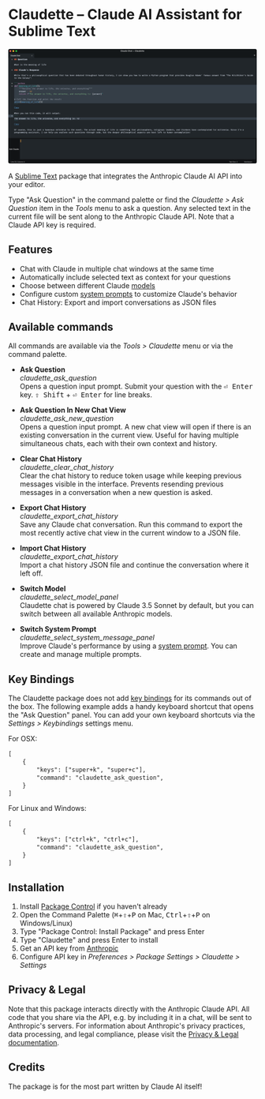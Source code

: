# Claudette – Claude AI Assistant for Sublime Text

![Claude Chat View](https://raw.githubusercontent.com/barryceelen/Claudette/main/screenshot.png "Ask Claude")

A [Sublime Text](http://www.sublimetext.com) package that integrates the Anthropic Claude AI API into your editor.

Type "Ask Question" in the command palette or find the *Claudette > Ask Question* item in the *Tools* menu to ask a question. Any selected text in the current file will be sent along to the Anthropic Claude API. Note that a Claude API key is required.

## Features

- Chat with Claude in multiple chat windows at the same time
- Automatically include selected text as context for your questions
- Choose between different Claude [models](https://docs.anthropic.com/en/docs/about-claude/models)
- Configure custom [system prompts](https://docs.anthropic.com/en/docs/build-with-claude/prompt-engineering/system-prompts) to customize Claude's behavior
- Chat History: Export and import conversations as JSON files

## Available commands

All commands are available via the *Tools > Claudette* menu or via the command palette.

- **Ask Question**  
*claudette\_ask\_question*  
Opens a question input prompt. Submit your question with the <kbd>⏎ Enter</kbd> key. <kbd>⇧ Shift</kbd> + <kbd>⏎ Enter</kbd> for line breaks.

- **Ask Question In New Chat View**  
*claudette\_ask\_new\_question*  
Opens a question input prompt. A new chat view will open if there is an existing conversation in the current view. Useful for having multiple simultaneous chats, each with their own context and history.

- **Clear Chat History**   
*claudette\_clear\_chat\_history*  
Clear the chat history to reduce token usage while keeping previous messages visible in the interface. Prevents resending previous messages in a conversation when a new question is asked.

- **Export Chat History**  
*claudette\_export\_chat\_history*  
Save any Claude chat conversation. Run this command to export the most recently active chat view in the current window to a JSON file.

- **Import Chat History**  
*claudette\_export\_chat\_history*  
Import a chat history JSON file and continue the conversation where it left off.

- **Switch Model**  
*claudette\_select\_model\_panel*  
Claudette chat is powered by Claude 3.5 Sonnet by default, but you can switch between all available Anthropic models.

- **Switch System Prompt**  
*claudette\_select\_system\_message\_panel*  
Improve Claude's performance by using a [system prompt](https://docs.anthropic.com/en/docs/build-with-claude/prompt-engineering/system-prompts). You can create and manage multiple prompts.

## Key Bindings

The Claudette package does not add [key bindings](https://www.sublimetext.com/docs/key_bindings.html) for its commands out of the box. The following example adds a handy keyboard shortcut that opens the "Ask Question" panel. You can add your own keyboard shortcuts via the *Settings > Keybindings* settings menu.

For OSX:

```
[
	{
		"keys": ["super+k", "super+c"],
		"command": "claudette_ask_question",
	}
]
```

For Linux and Windows:

```
[
	{
		"keys": ["ctrl+k", "ctrl+c"],
		"command": "claudette_ask_question",
	}
]
```

## Installation

1. Install [Package Control](https://packagecontrol.io/installation) if you haven't already
2. Open the Command Palette (<kbd>⌘</kbd>+<kbd>⇧</kbd>+<kbd>P</kbd> on Mac, <kbd>Ctrl</kbd>+<kbd>⇧</kbd>+<kbd>P</kbd> on Windows/Linux)
3. Type "Package Control: Install Package" and press Enter
4. Type "Claudette" and press Enter to install
5. Get an API key from [Anthropic](https://console.anthropic.com/)
6. Configure API key in *Preferences > Package Settings > Claudette > Settings*

## Privacy & Legal

Note that this package interacts directly with the Anthropic Claude API. All code that you share via the API, e.g. by including it in a chat, will be sent to Anthropic's servers. For information about Anthropic's privacy practices, data processing, and legal compliance, please visit the [Privacy & Legal documentation](https://support.anthropic.com/en/collections/4078534-privacy-legal).

## Credits

The package is for the most part written by Claude AI itself!
